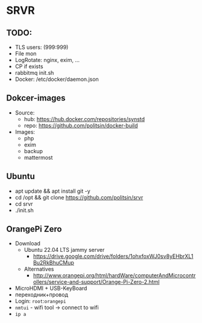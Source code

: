 # SRVR

## TODO:

- TLS users: (999:999)
- File mon
- LogRotate: nginx, exim, ...
- CP if exists
- rabbitmq init.sh
- Docker: /etc/docker/daemon.json

## Dokcer-images

- Source:
  - hub: https://hub.docker.com/repositories/synstd
  - repo: https://github.com/politsin/docker-build
- Images:
  - php
  - exim
  - backup
  - mattermost

## Ubuntu

- apt update && apt install git -y
- cd /opt && git clone https://github.com/politsin/srvr
- cd srvr
- ./init.sh

## OrangePi Zero

- Download
  - Ubuntu 22.04 LTS jammy server
    - https://drive.google.com/drive/folders/1ohxfoxWJ0sv8yEHbrXL1Bu2RkBhuCMup
  - Alternatives
    - http://www.orangepi.org/html/hardWare/computerAndMicrocontrollers/service-and-support/Orange-Pi-Zero-2.html
- MicroHDMI + USB-KeyBoard
- переходник+провод
- Login: `root`:`orangepi`
- `nmtui` - wifi tool -> connect to wifi
- `ip a`
